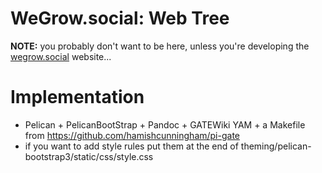 WeGrow.social: Web Tree
=======

**NOTE:** you probably don't want to be here, unless you're developing the
[wegrow.social](https://wegrow.social) website...

# Implementation

- Pelican + PelicanBootStrap + Pandoc + GATEWiki YAM + a Makefile from
  https://github.com/hamishcunningham/pi-gate
- if you want to add style rules put them at the end of
  theming/pelican-bootstrap3/static/css/style.css
